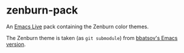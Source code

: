 # zenburn-pack

An [Emacs Live](http://overtone.github.io/emacs-live/) pack containing the Zenburn color themes.

The Zenburn theme is taken (as `git submodule`) from [bbatsov's Emacs version](https://github.com/bbatsov/zenburn-emacs/).
